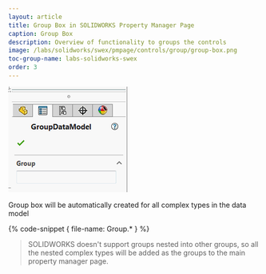 ```yaml
---
layout: article
title: Group Box in SOLIDWORKS Property Manager Page
caption: Group Box
description: Overview of functionality to groups the controls
image: /labs/solidworks/swex/pmpage/controls/group/group-box.png
toc-group-name: labs-solidworks-swex
order: 3
---
```

![Group box created from the complex type](group-box.png)

Group box will be automatically created for all complex types in the data model

{% code-snippet { file-name: Group.* } %}

> SOLIDWORKS doesn't support groups nested into other groups, so all the nested complex types will be added as the groups to the main property manager page.
